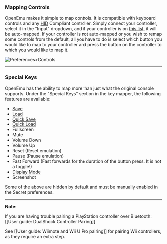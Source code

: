 ### Mapping Controls

OpenEmu makes it simple to map controls.  It is compatible with keyboard controls and any [HID](http://en.wikipedia.org/wiki/USB_human_interface_device_class) Compliant controller. Simply connect your controller, select it in the "Input" dropdown, and if your controller is on [this list](https://github.com/OpenEmu/OpenEmu/wiki#supported-controllers), it will be auto-mapped.  If your controller is not auto-mapped or you wish to remap some controls from the default, all you have to do is select which button you would like to map to your controller and press the button on the controller to which you would like to map it.



![Preferences>Controls](http://i.imgur.com/rJpw3Ej.png)


-----

### Special Keys
OpenEmu has the ability to map more than just what the original console supports.  Under the "Special Keys" section in the key mapper, the following features are available:

* [Save](https://github.com/OpenEmu/OpenEmu/wiki/User-guide:-Save-states#manual-save-states)
* [Load](https://github.com/OpenEmu/OpenEmu/wiki/User-guide:-Save-states#loading)
* [Quick Save](https://github.com/OpenEmu/OpenEmu/wiki/User-guide:-Save-states#quick-save-state)
* [Quick Load](https://github.com/OpenEmu/OpenEmu/wiki/User-guide:-Save-states#quick-save-state)
* Fullscreen
* Mute
* Volume Down
* Volume Up
* Reset (Reset emulation)
* Pause (Pause emulation)
* Fast Forward (Fast forwards for the duration of the button press. It is not a toggle!)
* [Display Mode](https://github.com/OpenEmu/OpenEmu/wiki/User-guide:-Display-Mode)
* Screenshot

Some of the above are hidden by default and must be manually enabled in the Secret preferences.

-----
**Note:**

If you are having trouble pairing a PlayStation controller over Bluetooth: [[User guide: DualShock Controller Pairing]]

See [[User guide: Wiimote and Wii U Pro pairing]] for pairing Wii controllers, as they require an extra step. 